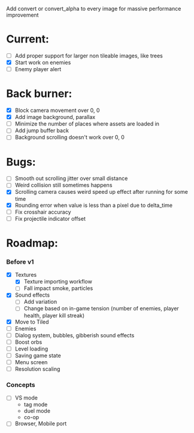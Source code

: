 Add convert or convert_alpha to every image for massive performance improvement

# Current:

- [ ] Add proper support for larger non tileable images, like trees
- [x] Start work on enemies
- [ ] Enemy player alert

# Back burner:

- [x] Block camera movement over 0, 0
- [x] Add image background, parallax
- [ ] Minimize the number of places where assets are loaded in
- [ ] Add jump buffer back
- [ ] Background scrolling doesn't work over 0, 0

# Bugs:

- [ ] Smooth out scrolling jitter over small distance
- [ ] Weird collision still sometimes happens
- [x] Scrolling camera causes weird speed up effect after running for some time
- [x] Rounding error when value is less than a pixel due to delta_time
- [ ] Fix crosshair accuracy
- [ ] Fix projectile indicator offset

# Roadmap:

### Before v1

- [x] Textures
  - [x] Texture importing workflow
  - [ ] Fall impact smoke, particles
- [x] Sound effects
  - [ ] Add variation
  - [ ] Change based on in-game tension (number of enemies, player health, player kill streak)
- [x] Move to Tiled
- [ ] Enemies
- [ ] Dialog system, bubbles, gibberish sound effects
- [ ] Boost orbs
- [ ] Level loading
- [ ] Saving game state
- [ ] Menu screen
- [ ] Resolution scaling

### Concepts

- [ ] VS mode
  - tag mode
  - duel mode
  - co-op
- [ ] Browser, Mobile port

